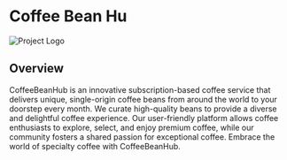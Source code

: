 # Coffee Bean Hu
![Project Logo](https://github.com/NickMFU/CoffeeBeanHub-Web/blob/main/public/assets/img/Mobile%20App%20(2).png)
## Overview

 CoffeeBeanHub is an innovative subscription-based coffee service that delivers unique, single-origin coffee beans from around the world to your doorstep every month. We curate high-quality beans to provide a diverse and delightful coffee experience. Our user-friendly platform allows coffee enthusiasts to explore, select, and enjoy premium coffee, while our community fosters a shared passion for exceptional coffee. Embrace the world of specialty coffee with CoffeeBeanHub.
